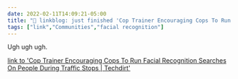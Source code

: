 ```yaml
---
date: 2022-02-11T14:09:21-05:00
title: "🔗 linkblog: just finished 'Cop Trainer Encouraging Cops To Run Facial Recognition Searches On People During Traffic Stops | Techdirt'"
tags: ["link","Communities","facial recognition"]
---
```

Ugh ugh ugh.
 
[link to 'Cop Trainer Encouraging Cops To Run Facial Recognition Searches On People During Traffic Stops | Techdirt'](https://www.techdirt.com/articles/20220206/11255548424/cop-trainer-encouraging-cops-to-run-facial-recognition-searches-people-during-traffic-stops.shtml)
